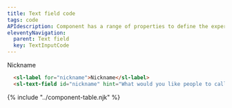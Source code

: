 ```yaml
---
title: Text field code
tags: code
APIdescription: Component has a range of properties to define the experience in different use cases.
eleventyNavigation:
  parent: Text field
  key: TextInputCode
---
```

<section class="no-heading">

<div class="ds-example">
<form>
  <sl-label for="nickname">Nickname</sl-label>
  <sl-text-field
    id="nickname"
    hint="What would you like people to call you?"
  ></sl-text-field>
  </form>
</div>

<div class="ds-code">

  ```html
    <sl-label for="nickname">Nickname</sl-label>
    <sl-text-field id="nickname" hint="What would you like people to call you?"></sl-text-field>
  ```

</div>

</section>

{% include "../component-table.njk" %}

<script>
  setTimeout(() => document.querySelector('#text-field-example')?.reportValidity(), 100);
</script>
